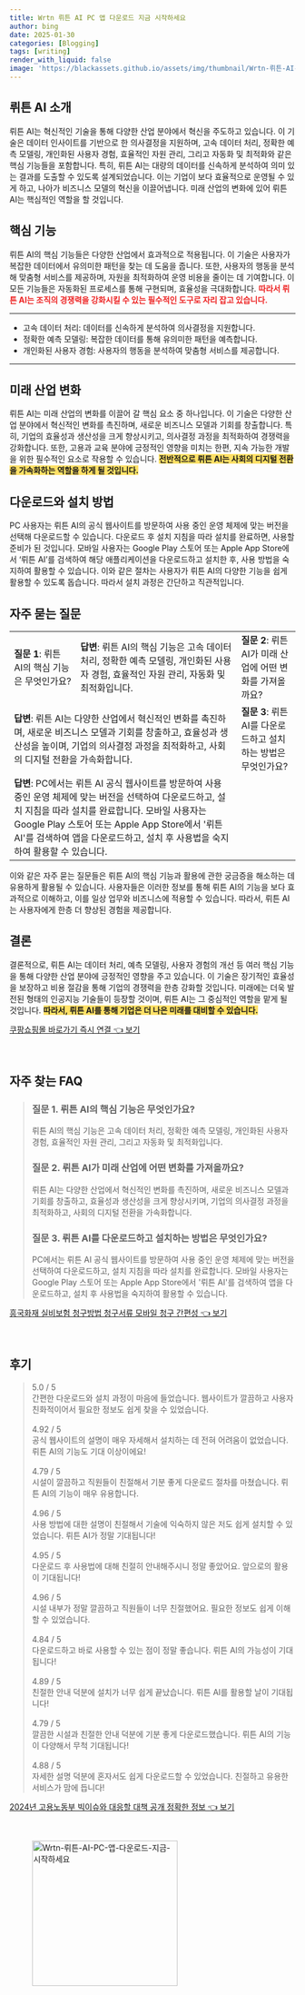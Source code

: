 ```yaml
---
title: Wrtn 뤼튼 AI PC 앱 다운로드 지금 시작하세요
author: bing
date: 2025-01-30
categories: [Blogging]
tags: [writing]
render_with_liquid: false
image: 'https://blackassets.github.io/assets/img/thumbnail/Wrtn-뤼튼-AI-PC-앱-다운로드-지금-시작하세요.webp'
---
```



<h2 id='뤼튼 AI 소개'>뤼튼 AI 소개</h2>

<p>뤼튼 AI는 혁신적인 기술을 통해 다양한 산업 분야에서 혁신을 주도하고 있습니다. 이 기술은 데이터 인사이트를 기반으로 한 의사결정을 지원하며, 고속 데이터 처리, 정확한 예측 모델링, 개인화된 사용자 경험, 효율적인 자원 관리, 그리고 자동화 및 최적화와 같은 핵심 기능들을 포함합니다. 특히, 뤼튼 AI는 대량의 데이터를 신속하게 분석하여 의미 있는 결과를 도출할 수 있도록 설계되었습니다. 이는 기업이 보다 효율적으로 운영될 수 있게 하고, 나아가 비즈니스 모델의 혁신을 이끌어냅니다. 미래 산업의 변화에 있어 뤼튼 AI는 핵심적인 역할을 할 것입니다.</p>

<h2 id='핵심 기능'>핵심 기능</h2>

<p>뤼튼 AI의 핵심 기능들은 다양한 산업에서 효과적으로 적용됩니다. 이 기술은 사용자가 복잡한 데이터에서 유의미한 패턴을 찾는 데 도움을 줍니다. 또한, 사용자의 행동을 분석해 맞춤형 서비스를 제공하며, 자원을 최적화하여 운영 비용을 줄이는 데 기여합니다. 이 모든 기능들은 자동화된 프로세스를 통해 구현되며, 효율성을 극대화합니다. <b><span style="color: #ee2323;">따라서 뤼튼 AI는 조직의 경쟁력을 강화시킬 수 있는 필수적인 도구로 자리 잡고 있습니다.</span></b></p>

<hr />

<ul>
    <li>고속 데이터 처리: 데이터를 신속하게 분석하여 의사결정을 지원합니다.</li>
    <li>정확한 예측 모델링: 복잡한 데이터를 통해 유의미한 패턴을 예측합니다.</li>
    <li>개인화된 사용자 경험: 사용자의 행동을 분석하여 맞춤형 서비스를 제공합니다.</li>
</ul>

<hr />

<h2 id='미래 산업 변화'>미래 산업 변화</h2>

<p>뤼튼 AI는 미래 산업의 변화를 이끌어 갈 핵심 요소 중 하나입니다. 이 기술은 다양한 산업 분야에서 혁신적인 변화를 촉진하며, 새로운 비즈니스 모델과 기회를 창출합니다. 특히, 기업의 효율성과 생산성을 크게 향상시키고, 의사결정 과정을 최적화하여 경쟁력을 강화합니다. 또한, 고용과 교육 분야에 긍정적인 영향을 미치는 한편, 지속 가능한 개발을 위한 필수적인 요소로 작용할 수 있습니다. <b><span style="background-color: #ffe066;">전반적으로 뤼튼 AI는 사회의 디지털 전환을 가속화하는 역할을 하게 될 것입니다.</span></b></p>

<h2 id='다운로드와 설치 방법'>다운로드와 설치 방법</h2>

<p>PC 사용자는 뤼튼 AI의 공식 웹사이트를 방문하여 사용 중인 운영 체제에 맞는 버전을 선택해 다운로드할 수 있습니다. 다운로드 후 설치 지침을 따라 설치를 완료하면, 사용할 준비가 된 것입니다. 모바일 사용자는 Google Play 스토어 또는 Apple App Store에서 ‘뤼튼 AI’를 검색하여 해당 애플리케이션을 다운로드하고 설치한 후, 사용 방법을 숙지하여 활용할 수 있습니다. 이와 같은 절차는 사용자가 뤼튼 AI의 다양한 기능을 쉽게 활용할 수 있도록 돕습니다. 따라서 설치 과정은 간단하고 직관적입니다.</p>

<h2 id='자주 묻는 질문'>자주 묻는 질문</h2>


<table>
    <tr>
        <td><b>질문 1</b>: 뤼튼 AI의 핵심 기능은 무엇인가요?</td>
        <td><b>답변</b>: 뤼튼 AI의 핵심 기능은 고속 데이터 처리, 정확한 예측 모델링, 개인화된 사용자 경험, 효율적인 자원 관리, 자동화 및 최적화입니다.</td>
        <td><b>질문 2</b>: 뤼튼 AI가 미래 산업에 어떤 변화를 가져올까요?</td>
    </tr>
    <tr>
        <td colspan="2"><b>답변</b>: 뤼튼 AI는 다양한 산업에서 혁신적인 변화를 촉진하며, 새로운 비즈니스 모델과 기회를 창출하고, 효율성과 생산성을 높이며, 기업의 의사결정 과정을 최적화하고, 사회의 디지털 전환을 가속화합니다.</td>
        <td><b>질문 3</b>: 뤼튼 AI를 다운로드하고 설치하는 방법은 무엇인가요?</td>
    </tr>
    <tr>
        <td colspan="2"><b>답변</b>: PC에서는 뤼튼 AI 공식 웹사이트를 방문하여 사용 중인 운영 체제에 맞는 버전을 선택하여 다운로드하고, 설치 지침을 따라 설치를 완료합니다. 모바일 사용자는 Google Play 스토어 또는 Apple App Store에서 '뤼튼 AI'를 검색하여 앱을 다운로드하고, 설치 후 사용법을 숙지하여 활용할 수 있습니다.</td>
        <td></td>
    </tr>
</table>

<p>이와 같은 자주 묻는 질문들은 뤼튼 AI의 핵심 기능과 활용에 관한 궁금증을 해소하는 데 유용하게 활용될 수 있습니다. 사용자들은 이러한 정보를 통해 뤼튼 AI의 기능을 보다 효과적으로 이해하고, 이를 일상 업무와 비즈니스에 적용할 수 있습니다. 따라서, 뤼튼 AI는 사용자에게 한층 더 향상된 경험을 제공합니다.</p>

<h2 id='결론'>결론</h2>

<p>결론적으로, 뤼튼 AI는 데이터 처리, 예측 모델링, 사용자 경험의 개선 등 여러 핵심 기능을 통해 다양한 산업 분야에 긍정적인 영향을 주고 있습니다. 이 기술은 장기적인 효율성을 보장하고 비용 절감을 통해 기업의 경쟁력을 한층 강화할 것입니다. 미래에는 더욱 발전된 형태의 인공지능 기술들이 등장할 것이며, 뤼튼 AI는 그 중심적인 역할을 맡게 될 것입니다. <b><span style="background-color: #ffe066;">따라서, 뤼튼 AI를 통해 기업은 더 나은 미래를 대비할 수 있습니다.</span></b></p>


<p><a class="click-button" title="쿠팡쇼핑몰 바로가기 즉시 연결" href="https://blackassets.github.io/posts/%EC%BF%A0%ED%8C%A1%EC%87%BC%ED%95%91%EB%AA%B0-%EB%B0%94%EB%A1%9C%EA%B0%80%EA%B8%B0-%EC%A6%89%EC%8B%9C-%EC%97%B0%EA%B2%B0/" rel="dofollow">쿠팡쇼핑몰 바로가기 즉시 연결 👈 보기</a></p><br>
<h2 id='자주_찾는_FAQ'>자주 찾는 FAQ</h2>
<div itemscope="" itemtype="https://schema.org/FAQPage"> 
<blockquote> 
<div itemscope="" itemprop="mainEntity" itemtype="https://schema.org/Question"> 
<h3 itemprop="name">질문 1. 뤼튼 AI의 핵심 기능은 무엇인가요?</h3> 
<div itemscope="" itemprop="acceptedAnswer" itemtype="https://schema.org/Answer"> 
<span itemprop="text"> 
<p>뤼튼 AI의 핵심 기능은 고속 데이터 처리, 정확한 예측 모델링, 개인화된 사용자 경험, 효율적인 자원 관리, 그리고 자동화 및 최적화입니다.</p> 
</span> 
</div> 
</div> 
<div itemscope="" itemprop="mainEntity" itemtype="https://schema.org/Question"> 
<h3 itemprop="name">질문 2. 뤼튼 AI가 미래 산업에 어떤 변화를 가져올까요?</h3> 
<div itemscope="" itemprop="acceptedAnswer" itemtype="https://schema.org/Answer"> 
<span itemprop="text"> 
<p>뤼튼 AI는 다양한 산업에서 혁신적인 변화를 촉진하며, 새로운 비즈니스 모델과 기회를 창출하고, 효율성과 생산성을 크게 향상시키며, 기업의 의사결정 과정을 최적화하고, 사회의 디지털 전환을 가속화합니다.</p> 
</span> 
</div> 
</div> 
<div itemscope="" itemprop="mainEntity" itemtype="https://schema.org/Question"> 
<h3 itemprop="name">질문 3. 뤼튼 AI를 다운로드하고 설치하는 방법은 무엇인가요?</h3> 
<div itemscope="" itemprop="acceptedAnswer" itemtype="https://schema.org/Answer"> 
<span itemprop="text"> 
<p>PC에서는 뤼튼 AI 공식 웹사이트를 방문하여 사용 중인 운영 체제에 맞는 버전을 선택하여 다운로드하고, 설치 지침을 따라 설치를 완료합니다. 모바일 사용자는 Google Play 스토어 또는 Apple App Store에서 '뤼튼 AI'를 검색하여 앱을 다운로드하고, 설치 후 사용법을 숙지하여 활용할 수 있습니다.</p> 
</span> 
</div> 
</div> 
</blockquote> 
</div>
<p><a class="click-button" title="흥국화재 실비보험 청구방법 청구서류 모바일 청구 간편성" href="https://blackassets.github.io/posts/%ED%9D%A5%EA%B5%AD%ED%99%94%EC%9E%AC-%EC%8B%A4%EB%B9%84%EB%B3%B4%ED%97%98-%EC%B2%AD%EA%B5%AC%EB%B0%A9%EB%B2%95-%EC%B2%AD%EA%B5%AC%EC%84%9C%EB%A5%98-%EB%AA%A8%EB%B0%94%EC%9D%BC-%EC%B2%AD%EA%B5%AC-%EA%B0%84%ED%8E%B8%EC%84%B1/" rel="dofollow">흥국화재 실비보험 청구방법 청구서류 모바일 청구 간편성 👈 보기</a></p><br>
<h2 id='후기'>후기</h2>
<div itemscope itemtype="https://schema.org/Product">
  <blockquote>
  <div itemprop="review" itemscope itemtype="https://schema.org/Review">
      <div itemprop="reviewRating" itemscope itemtype="https://schema.org/Rating"> <span itemprop="ratingValue">5.0</span> / <span itemprop="bestRating">5</span> </div>
      <span itemprop="reviewBody">간편한 다운로드와 설치 과정이 마음에 들었습니다. 웹사이트가 깔끔하고 사용자 친화적이어서 필요한 정보도 쉽게 찾을 수 있었습니다.</span>
  </div>
  <br>
  <div itemprop="review" itemscope itemtype="https://schema.org/Review">
      <div itemprop="reviewRating" itemscope itemtype="https://schema.org/Rating"> <span itemprop="ratingValue">4.92</span> / <span itemprop="bestRating">5</span> </div>
      <span itemprop="reviewBody">공식 웹사이트의 설명이 매우 자세해서 설치하는 데 전혀 어려움이 없었습니다. 뤼튼 AI의 기능도 기대 이상이에요!</span>
  </div>
  <br>
  <div itemprop="review" itemscope itemtype="https://schema.org/Review">
      <div itemprop="reviewRating" itemscope itemtype="https://schema.org/Rating"> <span itemprop="ratingValue">4.79</span> / <span itemprop="bestRating">5</span> </div>
      <span itemprop="reviewBody">시설이 깔끔하고 직원들이 친절해서 기분 좋게 다운로드 절차를 마쳤습니다. 뤼튼 AI의 기능이 매우 유용합니다.</span>
  </div>
  <br>
  <div itemprop="review" itemscope itemtype="https://schema.org/Review">
      <div itemprop="reviewRating" itemscope itemtype="https://schema.org/Rating"> <span itemprop="ratingValue">4.96</span> / <span itemprop="bestRating">5</span> </div>
      <span itemprop="reviewBody">사용 방법에 대한 설명이 친절해서 기술에 익숙하지 않은 저도 쉽게 설치할 수 있었습니다. 뤼튼 AI가 정말 기대됩니다!</span>
  </div>
  <br>
  <div itemprop="review" itemscope itemtype="https://schema.org/Review">
      <div itemprop="reviewRating" itemscope itemtype="https://schema.org/Rating"> <span itemprop="ratingValue">4.95</span> / <span itemprop="bestRating">5</span> </div>
      <span itemprop="reviewBody">다운로드 후 사용법에 대해 친절히 안내해주시니 정말 좋았어요. 앞으로의 활용이 기대됩니다!</span>
  </div>
  <br>
  <div itemprop="review" itemscope itemtype="https://schema.org/Review">
      <div itemprop="reviewRating" itemscope itemtype="https://schema.org/Rating"> <span itemprop="ratingValue">4.96</span> / <span itemprop="bestRating">5</span> </div>
      <span itemprop="reviewBody">시설 내부가 정말 깔끔하고 직원들이 너무 친절했어요. 필요한 정보도 쉽게 이해할 수 있었습니다.</span>
  </div>
  <br>
  <div itemprop="review" itemscope itemtype="https://schema.org/Review">
      <div itemprop="reviewRating" itemscope itemtype="https://schema.org/Rating"> <span itemprop="ratingValue">4.84</span> / <span itemprop="bestRating">5</span> </div>
      <span itemprop="reviewBody">다운로드하고 바로 사용할 수 있는 점이 정말 좋습니다. 뤼튼 AI의 가능성이 기대됩니다!</span>
  </div>
  <br>
  <div itemprop="review" itemscope itemtype="https://schema.org/Review">
      <div itemprop="reviewRating" itemscope itemtype="https://schema.org/Rating"> <span itemprop="ratingValue">4.89</span> / <span itemprop="bestRating">5</span> </div>
      <span itemprop="reviewBody">친절한 안내 덕분에 설치가 너무 쉽게 끝났습니다. 뤼튼 AI를 활용할 날이 기대됩니다!</span>
  </div>
  <br>
  <div itemprop="review" itemscope itemtype="https://schema.org/Review">
      <div itemprop="reviewRating" itemscope itemtype="https://schema.org/Rating"> <span itemprop="ratingValue">4.79</span> / <span itemprop="bestRating">5</span> </div>
      <span itemprop="reviewBody">깔끔한 시설과 친절한 안내 덕분에 기분 좋게 다운로드했습니다. 뤼튼 AI의 기능이 다양해서 무척 기대됩니다!</span>
  </div>
  <br>
  <div itemprop="review" itemscope itemtype="https://schema.org/Review">
      <div itemprop="reviewRating" itemscope itemtype="https://schema.org/Rating"> <span itemprop="ratingValue">4.88</span> / <span itemprop="bestRating">5</span> </div>
      <span itemprop="reviewBody">자세한 설명 덕분에 혼자서도 쉽게 다운로드할 수 있었습니다. 친절하고 유용한 서비스가 맘에 듭니다!</span>
  </div>
  </blockquote>
</div>
<p><a class="click-button" title="2024년 고용노동부 빅이슈와 대응할 대책 공개 정확한 정보" href="https://blackassets.github.io/posts/2024%EB%85%84-%EA%B3%A0%EC%9A%A9%EB%85%B8%EB%8F%99%EB%B6%80-%EB%B9%85%EC%9D%B4%EC%8A%88%EC%99%80-%EB%8C%80%EC%9D%91%ED%95%A0-%EB%8C%80%EC%B1%85-%EA%B3%B5%EA%B0%9C-%EC%A0%95%ED%99%95%ED%95%9C-%EC%A0%95%EB%B3%B4/" rel="dofollow">2024년 고용노동부 빅이슈와 대응할 대책 공개 정확한 정보 👈 보기</a></p><br>
<figure class="image"><img src="https://blackassets.github.io/assets/img/thumbnail/Wrtn-뤼튼-AI-PC-앱-다운로드-지금-시작하세요.webp" alt="Wrtn-뤼튼-AI-PC-앱-다운로드-지금-시작하세요" width="256" height="256"></figure>